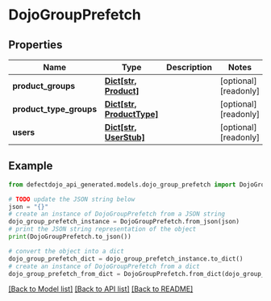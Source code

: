 # DojoGroupPrefetch


## Properties

Name | Type | Description | Notes
------------ | ------------- | ------------- | -------------
**product_groups** | [**Dict[str, Product]**](Product.md) |  | [optional] [readonly] 
**product_type_groups** | [**Dict[str, ProductType]**](ProductType.md) |  | [optional] [readonly] 
**users** | [**Dict[str, UserStub]**](UserStub.md) |  | [optional] [readonly] 

## Example

```python
from defectdojo_api_generated.models.dojo_group_prefetch import DojoGroupPrefetch

# TODO update the JSON string below
json = "{}"
# create an instance of DojoGroupPrefetch from a JSON string
dojo_group_prefetch_instance = DojoGroupPrefetch.from_json(json)
# print the JSON string representation of the object
print(DojoGroupPrefetch.to_json())

# convert the object into a dict
dojo_group_prefetch_dict = dojo_group_prefetch_instance.to_dict()
# create an instance of DojoGroupPrefetch from a dict
dojo_group_prefetch_from_dict = DojoGroupPrefetch.from_dict(dojo_group_prefetch_dict)
```
[[Back to Model list]](../README.md#documentation-for-models) [[Back to API list]](../README.md#documentation-for-api-endpoints) [[Back to README]](../README.md)


